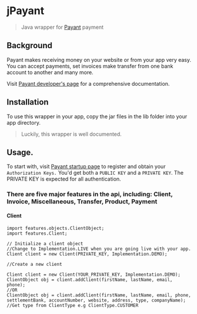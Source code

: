 # jPayant
> Java wrapper for <a href="https://payant.ng/">Payant</a> payment

## Background
Payant makes receiving money on your website or from your app very easy.<br>
You can accept payments, set invoices make transfer from one bank account to another and many more.

Visit <a href="https://developers.payant.ng/">Payant developer's page</a> for a comprehensive documentation.

## Installation
To use this wrapper in your app, copy the jar files in the lib folder into your app directory.
> Luckily, this wrapper is well documented.

## Usage.
To start with, visit <a href="https://payant.ng/get-started">Payant startup page</a> to register and obtain your ```Authorization Keys.```
You'd get both a `PUBLIC KEY` and a `PRIVATE KEY`.
The PRIVATE KEY is expected for all authentication.

### There are five major features in the api, including: Client, Invoice, Miscellaneous, Transfer, Product, Payment
#### Client
```shell
import features.objects.ClientObject;
import features.Client;

// Initialize a client object
//Change to Implementation.LIVE when you are going live with your app.
Client client = new Client(PRIVATE_KEY, Implementation.DEMO);

//Create a new client

Client client = new Client(YOUR_PRIVATE_KEY, Implementation.DEMO);
ClientObject obj = client.addClient(firstName, lastName, email, phone);
//OR
ClientObject obj = client.addClient(firstName, lastName, email, phone, settlementBank, accountNumber, website, address, type, companyName);
//Get type from ClientType e.g ClientType.CUSTOMER
```
